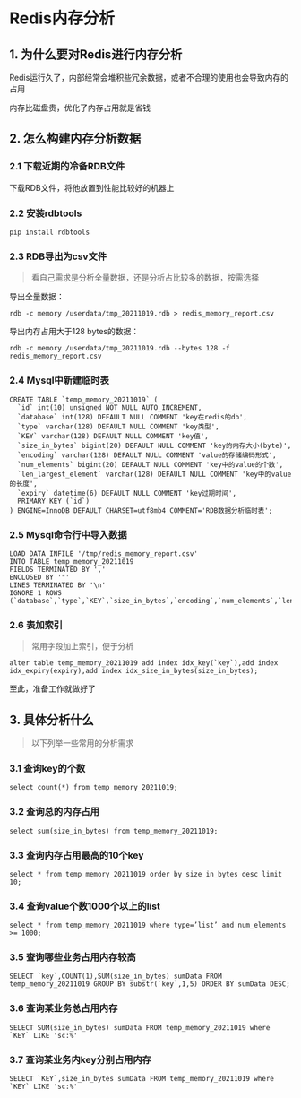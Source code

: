 # Redis内存分析



## 1. 为什么要对Redis进行内存分析

Redis运行久了，内部经常会堆积些冗余数据，或者不合理的使用也会导致内存的占用

内存比磁盘贵，优化了内存占用就是省钱



## 2. 怎么构建内存分析数据

### 2.1 下载近期的冷备RDB文件

下载RDB文件，将他放置到性能比较好的机器上

### 2.2 安装rdbtools

```
pip install rdbtools
```



### 2.3 RDB导出为csv文件

> 看自己需求是分析全量数据，还是分析占比较多的数据，按需选择

导出全量数据：

```
rdb -c memory /userdata/tmp_20211019.rdb > redis_memory_report.csv
```

导出内存占用大于128 bytes的数据：

```
rdb -c memory /userdata/tmp_20211019.rdb --bytes 128 -f redis_memory_report.csv
```



### 2.4 Mysql中新建临时表

```
CREATE TABLE `temp_memory_20211019` (
  `id` int(10) unsigned NOT NULL AUTO_INCREMENT,
  `database` int(128) DEFAULT NULL COMMENT 'key在redis的db',	
  `type` varchar(128) DEFAULT NULL COMMENT 'key类型',
  `KEY` varchar(128) DEFAULT NULL COMMENT 'key值',
  `size_in_bytes` bigint(20) DEFAULT NULL COMMENT 'key的内存大小(byte)',
  `encoding` varchar(128) DEFAULT NULL COMMENT 'value的存储编码形式',
  `num_elements` bigint(20) DEFAULT NULL COMMENT 'key中的value的个数',
  `len_largest_element` varchar(128) DEFAULT NULL COMMENT 'key中的value的长度',
  `expiry` datetime(6) DEFAULT NULL COMMENT 'key过期时间',
  PRIMARY KEY (`id`)
) ENGINE=InnoDB DEFAULT CHARSET=utf8mb4 COMMENT='RDB数据分析临时表';
```



### 2.5 Mysql命令行中导入数据

```
LOAD DATA INFILE '/tmp/redis_memory_report.csv' 
INTO TABLE temp_memory_20211019
FIELDS TERMINATED BY ','
ENCLOSED BY '"'
LINES TERMINATED BY '\n'
IGNORE 1 ROWS
(`database`,`type`,`KEY`,`size_in_bytes`,`encoding`,`num_elements`,`len_largest_element`,`expiry`);
```



### 2.6 表加索引

> 常用字段加上索引，便于分析

```
alter table temp_memory_20211019 add index idx_key(`key`),add index idx_expiry(expiry),add index idx_size_in_bytes(size_in_bytes);
```

至此，准备工作就做好了



## 3. 具体分析什么

> 以下列举一些常用的分析需求

### 3.1 查询key的个数

```
select count(*) from temp_memory_20211019;
```



### 3.2 查询总的内存占用

```
select sum(size_in_bytes) from temp_memory_20211019;
```



### 3.3 查询内存占用最高的10个key

```
select * from temp_memory_20211019 order by size_in_bytes desc limit 10;
```



### 3.4 查询value个数1000个以上的list

```
select * from temp_memory_20211019 where type=’list’ and num_elements >= 1000;
```



### 3.5 查询哪些业务占用内存较高

```
SELECT `key`,COUNT(1),SUM(size_in_bytes) sumData FROM temp_memory_20211019 GROUP BY substr(`key`,1,5) ORDER BY sumData DESC;
```



### 3.6 查询某业务总占用内存

```
SELECT SUM(size_in_bytes) sumData FROM temp_memory_20211019 where `KEY` LIKE 'sc:%'
```



### 3.7 查询某业务内key分别占用内存

```
SELECT `KEY`,size_in_bytes sumData FROM temp_memory_20211019 where `KEY` LIKE 'sc:%'
```










